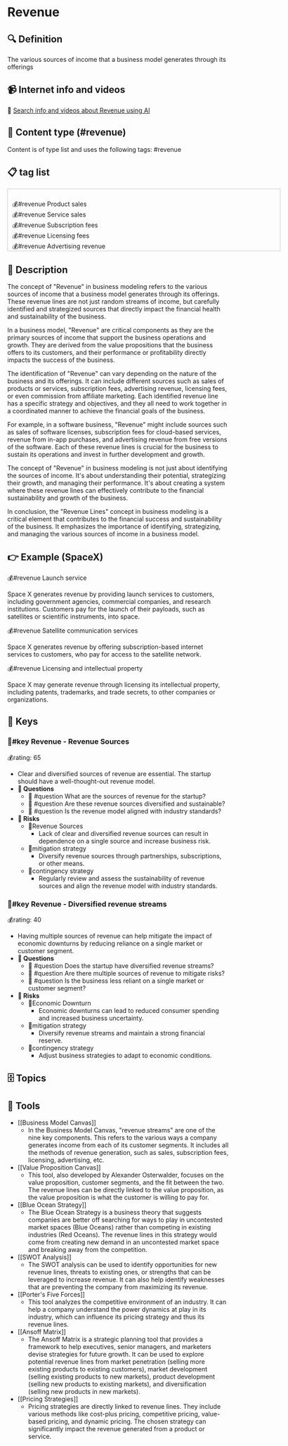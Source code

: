 
# Revenue


## 🔍 Definition
The various sources of income that a business model generates through its offerings


## 📹 Internet info and videos
🤖 [Search info and videos about Revenue using AI](https://www.perplexity.ai/search?q=videos+about+Revenue:+the+various+sources+of+income+that+a+business+model+generates+through+its+offerings
)

## 📰 Content type (#revenue)
Content is of type list and uses the following tags: #revenue



## 📋 tag list

<div style='max-height: 120px; overflow-y: auto; border: 1px solid #ccc; padding: 10px; width: 600px;'>
  <ul style='list-style-type: none; padding-left: 0;'>


<li>💰#revenue  Product sales</li>
<li>💰#revenue  Service sales</li>
<li>💰#revenue  Subscription fees</li>
<li>💰#revenue  Licensing fees</li>
<li>💰#revenue  Advertising revenue</li>
<li>💰#revenue  Sponsorship revenue</li>
<li>💰#revenue  Affiliate marketing revenue</li>
<li>💰#revenue  Commission fees</li>
<li>💰#revenue  Transaction fees</li>
<li>💰#revenue  Data monetization</li>
<li>💰#revenue  In-app purchases</li>
<li>💰#revenue  E-commerce sales</li>
<li>💰#revenue  Rental fees</li>
<li>💰#revenue  Membership fees</li>
<li>💰#revenue  Consulting fees</li>
<li>💰#revenue  Training fees</li>
<li>💰#revenue  Licensing intellectual property</li>
<li>💰#revenue  White-labeling fees</li>
<li>💰#revenue  Royalties</li>
<li>💰#revenue  Franchise fees</li>
<li>💰#revenue  Event ticket sales</li>
<li>💰#revenue  App sales</li>
<li>💰#revenue  Marketplace fees</li>
<li>💰#revenue  Reseller fees</li>
<li>💰#revenue  Lead generation fees</li>
<li>💰#revenue  Maintenance fees</li>
<li>💰#revenue  Upfront setup fees</li>
<li>💰#revenue  Data storage fees</li>
<li>💰#revenue  API access fees</li>
<li>💰#revenue  Customization fees</li>
<li>💰#revenue  On-demand services fees</li>
<li>💰#revenue  Subscription box sales</li>
<li>💰#revenue  Crowdfunding revenue</li>
<li>💰#revenue  Crowdsourced funding revenue</li>
<li>💰#revenue  Donations</li>
<li>💰#revenue  Grants</li>
<li>💰#revenue  Government contracts</li>
<li>💰#revenue  Content licensing fees</li>
<li>💰#revenue  Product placement fees</li>
<li>💰#revenue  Influencer marketing revenue</li>
<li>💰#revenue  Rental income</li>
<li>💰#revenue  Affiliate partnerships</li>
<li>💰#revenue  White paper or research report sales</li>
<li>💰#revenue  Webinar or online course fees</li>
<li>💰#revenue  Sponsored content revenue</li>
<li>💰#revenue  Market research fees</li>
<li>💰#revenue  Performance-based fees</li>
<li>💰#revenue  Installment payment fees</li>
<li>💰#revenue  Licensing software or technology</li>
<li>💰#revenue  API integration fees</li>
<li>💰#revenue  Virtual event ticket sales</li>
<li>💰#revenue  Subscription-based content access fees</li>
<li>💰#revenue  Licensing brand or trademark</li>
<li>💰#revenue  Sales of merchandise or branded products</li>
<li>💰#revenue  Product warranties or insurance sales</li>
<li>💰#revenue  Revenue from app monetization strategies (e.g., ads, in-app purchases)</li>
<li>💰#revenue  On-demand delivery fees</li>
<li>💰#revenue  Data analysis or insights fees</li>
<li>💰#revenue  Licensing user-generated content</li>
<li>💰#revenue  Revenue from strategic partnerships or alliances</li>
<li>💰#revenue  Data analytics services</li>
<li>💰#revenue  Digital marketing services</li>
<li>💰#revenue  Content creation and writing services</li>
<li>💰#revenue  Social media management services</li>
<li>💰#revenue  Search engine optimization (SEO) services</li>
<li>💰#revenue  Graphic design services</li>
<li>💰#revenue  Web development and design services</li>
<li>💰#revenue  IT consulting services</li>
<li>💰#revenue  Project management services</li>
<li>💰#revenue  Software-as-a-Service (SaaS) subscriptions</li>
<li>💰#revenue  Cloud storage and hosting fees</li>
<li>💰#revenue  Virtual reality (VR) or augmented reality (AR) experiences fees</li>
<li>💰#revenue  Gaming app or platform revenue</li>
<li>💰#revenue  E-learning course sales</li>
<li>💰#revenue  Subscription-based research or industry reports</li>
<li>💰#revenue  Intellectual property licensing (patents, trademarks, copyrights)</li>
<li>💰#revenue  Affiliate e-commerce partnerships</li>
<li>💰#revenue  Custom software development services</li>
<li>💰#revenue  On-demand professional services (e.g., legal, accounting)</li>
<li>💰#revenue  Data cleansing or enrichment services</li>
<li>💰#revenue  Translation or localization services</li>
<li>💰#revenue  Business intelligence services</li>
<li>💰#revenue  API usage fees for third-party integrations</li>
<li>💰#revenue  Print-on-demand merchandise sales</li>
<li>💰#revenue  Licensing music or audio content</li>
<li>💰#revenue  Licensing video content or footage</li>
<li>💰#revenue  Software development kits (SDK) licensing fees</li>
<li>💰#revenue  Subscription-based software updates or support</li>
<li>💰#revenue  Digital asset sales (e.g., photos, illustrations)</li>
<li>💰#revenue  Virtual reality (VR) equipment rentals</li>
<li>💰#revenue  Digital advertising targeting or personalization fees</li>
<li>💰#revenue  White-label software solutions</li>
<li>💰#revenue  Revenue sharing partnerships with other businesses</li>
<li>💰#revenue  In-person or online event ticket sales</li>
<li>💰#revenue  Managed hosting services</li>
<li>💰#revenue  Ad space rentals (billboards, digital displays)</li>
<li>💰#revenue  E-commerce dropshipping partnerships</li>
<li>💰#revenue  Product integration fees (integrating with other platforms or tools)</li>
<li>💰#revenue  Intellectual property infringement settlements</li>
<li>💰#revenue  Patent licensing fees</li>

  </ul>
</div>

## 📖 Description
The concept of "Revenue" in business modeling refers to the various sources of income that a business model generates through its offerings. These revenue lines are not just random streams of income, but carefully identified and strategized sources that directly impact the financial health and sustainability of the business.

In a business model, "Revenue" are critical components as they are the primary sources of income that support the business operations and growth. They are derived from the value propositions that the business offers to its customers, and their performance or profitability directly impacts the success of the business.

The identification of "Revenue" can vary depending on the nature of the business and its offerings. It can include different sources such as sales of products or services, subscription fees, advertising revenue, licensing fees, or even commission from affiliate marketing. Each identified revenue line has a specific strategy and objectives, and they all need to work together in a coordinated manner to achieve the financial goals of the business.

For example, in a software business, "Revenue" might include sources such as sales of software licenses, subscription fees for cloud-based services, revenue from in-app purchases, and advertising revenue from free versions of the software. Each of these revenue lines is crucial for the business to sustain its operations and invest in further development and growth.

The concept of "Revenue" in business modeling is not just about identifying the sources of income. It's about understanding their potential, strategizing their growth, and managing their performance. It's about creating a system where these revenue lines can effectively contribute to the financial sustainability and growth of the business.

In conclusion, the "Revenue Lines" concept in business modeling is a critical element that contributes to the financial success and sustainability of the business. It emphasizes the importance of identifying, strategizing, and managing the various sources of income in a business model.

## 👉 Example (SpaceX)

💰#revenue Launch service

Space X generates revenue by providing launch services to customers, including government agencies, commercial companies, and research institutions. Customers pay for the launch of their payloads, such as satellites or scientific instruments, into space.

💰#revenue Satellite communication services

Space X generates revenue by offering subscription-based internet services to customers, who pay for access to the satellite network.

💰#revenue Licensing and intellectual property

Space X may generate revenue through licensing its intellectual property, including patents, trademarks, and trade secrets, to other companies or organizations.


## 🔑 Keys

### 🔑#key Revenue - Revenue Sources

💰rating: 65
- Clear and diversified sources of revenue are essential. The startup should have a well-thought-out revenue model.
- **💭 Questions**
  - 💭 #question What are the sources of revenue for the startup?
  - 💭 #question Are these revenue sources diversified and sustainable?
  - 💭 #question Is the revenue model aligned with industry standards?
- **🚨 Risks**
  - 🚨Revenue Sources
    - Lack of clear and diversified revenue sources can result in dependence on a single source and increase business risk.
  - 🚨mitigation strategy
    - Diversify revenue sources through partnerships, subscriptions, or other means.
  - 🚨contingency strategy
    - Regularly review and assess the sustainability of revenue sources and align the revenue model with industry standards.


### 🔑#key Revenue - Diversified revenue streams

💰rating: 40
- Having multiple sources of revenue can help mitigate the impact of economic downturns by reducing reliance on a single market or customer segment.
- **💭 Questions**
  - 💭 #question Does the startup have diversified revenue streams?
  - 💭 #question Are there multiple sources of revenue to mitigate risks?
  - 💭 #question Is the business less reliant on a single market or customer segment?
- **🚨 Risks**
  - 🚨Economic Downturn
    - Economic downturns can lead to reduced consumer spending and increased business uncertainty.
  - 🚨mitigation strategy
    - Diversify revenue streams and maintain a strong financial reserve.
  - 🚨contingency strategy
    - Adjust business strategies to adapt to economic conditions.



## 🗄️ Topics


## 🧰 Tools
- [[Business Model Canvas]]
  - In the Business Model Canvas, "revenue streams" are one of the nine key components. This refers to the various ways a company generates income from each of its customer segments. It includes all the methods of revenue generation, such as sales, subscription fees, licensing, advertising, etc.
- [[Value Proposition Canvas]]
  - This tool, also developed by Alexander Osterwalder, focuses on the value proposition, customer segments, and the fit between the two. The revenue lines can be directly linked to the value proposition, as the value proposition is what the customer is willing to pay for.
- [[Blue Ocean Strategy]]
  - The Blue Ocean Strategy is a business theory that suggests companies are better off searching for ways to play in uncontested market spaces (Blue Oceans) rather than competing in existing industries (Red Oceans). The revenue lines in this strategy would come from creating new demand in an uncontested market space and breaking away from the competition.
- [[SWOT Analysis]]
  - The SWOT analysis can be used to identify opportunities for new revenue lines, threats to existing ones, or strengths that can be leveraged to increase revenue. It can also help identify weaknesses that are preventing the company from maximizing its revenue.
- [[Porter's Five Forces]]
  - This tool analyzes the competitive environment of an industry. It can help a company understand the power dynamics at play in its industry, which can influence its pricing strategy and thus its revenue lines.
- [[Ansoff Matrix]]
  - The Ansoff Matrix is a strategic planning tool that provides a framework to help executives, senior managers, and marketers devise strategies for future growth. It can be used to explore potential revenue lines from market penetration (selling more existing products to existing customers), market development (selling existing products to new markets), product development (selling new products to existing markets), and diversification (selling new products in new markets).
- [[Pricing Strategies]]
  - Pricing strategies are directly linked to revenue lines. They include various methods like cost-plus pricing, competitive pricing, value-based pricing, and dynamic pricing. The chosen strategy can significantly impact the revenue generated from a product or service.
